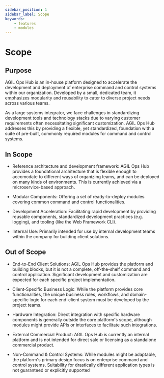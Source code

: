 ```yaml
---
sidebar_position: 1
sidebar_label: Scope
keywords:
    - features
    - modules
---
```


# Scope

## Purpose

AGIL Ops Hub is an in-house platform designed to accelerate the development and deployment of enterprise command and
control systems within our organization. Developed by a small, dedicated team, it emphasizes modularity and reusability
to cater to diverse project needs across various teams.

As a large systems integrator, we face challenges in standardizing development tools and technology stacks due to
varying customer requirements often necessitating significant customization. AGIL Ops Hub addresses this by providing a
flexible, yet standardized, foundation with a suite of pre-built, commonly required modules for command and control
systems.

## In Scope

-   Reference architecture and development framework:
    AGIL Ops Hub provides a foundational architecture that is flexible enough to accomodate to different ways
    of organizing teams, and can be deployed on many kinds of environments. This is currently achieved via a
    microservice-based approach.

-   Modular Components:
    Offering a set of ready-to-deploy modules covering common command and control functionalities.

-   Development Acceleration:
    Facilitating rapid development by providing reusable components, standardized development
    practices (e.g. logging), and tooling (like the Web Framework CLI).

-   Internal Use:
    Primarily intended for use by internal development teams within the company for building client solutions.

## Out of Scope

-   End-to-End Client Solutions:
    AGIL Ops Hub provides the platform and building blocks, but it is not a complete, off-the-shelf command and control
    application. Significant development and customization are expected for each specific project implementation.

-   Client-Specific Business Logic:
    While the platform provides core functionalities, the unique business rules, workflows, and domain-specific logic
    for each end-client system must be developed by the project teams.

-   Hardware Integration:
    Direct integration with specific hardware components is generally outside the core platform's scope, although
    modules might provide APIs or interfaces to facilitate such integrations.

-   External Commercial Product:
    AGIL Ops Hub is currently an internal platform and is not intended for direct sale or licensing as a standalone
    commercial product.

-   Non-Command & Control Systems:
    While modules might be adaptable, the platform's primary design focus is on enterprise command and control systems.
    Suitability for drastically different application types is not guaranteed or explicitly supported

